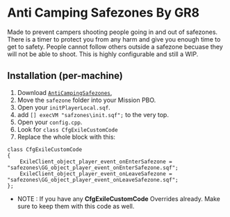 Anti Camping Safezones By GR8
=============

Made to prevent campers shooting people going in and out of safezones. There is a timer to protect you from any harm and give you enough time to get to safety. People cannot follow others outside a safezone becuase they will not be able to shoot. This is highly configurable and still a WIP.

Installation (per-machine)
--------------------------

1. Download [`AntiCampingSafezones`](https://github.com/Gr8z/AntiCampingSafezones/archive/master.zip),
2. Move the `safezone` folder into your Mission PBO.
3. Open your `initPlayerLocal.sqf`.
4. add `[] execVM "safzones\init.sqf";` to the very top.
5. Open your `config.cpp`.
6. Look for `class CfgExileCustomCode`
7. Replace the whole block with this:

```
class CfgExileCustomCode 
{
	ExileClient_object_player_event_onEnterSafezone = "safezones\GG_object_player_event_onEnterSafezone.sqf";
	ExileClient_object_player_event_onLeaveSafezone = "safezones\GG_object_player_event_onLeaveSafezone.sqf";
};
```
* NOTE : If you have any **CfgExileCustomCode** Overrides already. Make sure to keep them with this code as well. 

